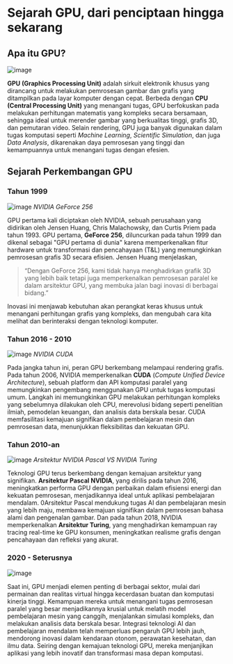 # Sejarah GPU, dari penciptaan hingga sekarang


## Apa itu GPU?


![image](https://github.com/user-attachments/assets/0efcf330-665b-48c0-ad35-847c7dc1781d)


**GPU (Graphics Processing Unit)** adalah sirkuit elektronik khusus yang dirancang untuk melakukan pemrosesan gambar dan grafis yang ditampilkan pada layar komputer dengan cepat. Berbeda dengan **CPU (Central Processing Unit)** yang menangani tugas, GPU berfokuskan pada melakukan perhitungan matematis yang kompleks secara bersamaan, sehingga ideal untuk merender gambar yang berkualitas tinggi, grafis 3D, dan pemutaran video. Selain rendering, GPU juga banyak digunakan dalam tugas komputasi seperti _Machine Learning_, _Scientific Simulation_, dan juga _Data Analysis_, dikarenakan daya pemrosesan yang tinggi dan kemampuannya untuk menangani tugas dengan efesien.

## Sejarah Perkembangan GPU


### Tahun 1999


![image](https://github.com/user-attachments/assets/156e9fb6-d3de-48be-9d13-88bc59616d12)
_NVIDIA GeForce 256_


GPU pertama kali diciptakan oleh NVIDIA, sebuah perusahaan yang didirikan oleh Jensen Huang, Chris Malachowsky, dan Curtis Priem pada tahun 1993. GPU pertama, **GeForce 256**, diluncurkan pada tahun 1999 dan dikenal sebagai "GPU pertama di dunia" karena memperkenalkan fitur hardware untuk transformasi dan pencahayaan (T&L) yang memungkinkan pemrosesan grafis 3D secara efisien. Jensen Huang menjelaskan,
>“Dengan GeForce 256, kami tidak hanya menghadirkan grafik 3D yang lebih baik tetapi juga memperkenalkan pemrosesan paralel ke dalam arsitektur GPU, yang membuka jalan bagi inovasi di berbagai bidang.”

Inovasi ini menjawab kebutuhan akan perangkat keras khusus untuk menangani perhitungan grafis yang kompleks, dan mengubah cara kita melihat dan berinteraksi dengan teknologi komputer.


### Tahun 2016 - 2010

![image](https://github.com/user-attachments/assets/eb0a2bc4-4620-4dc5-a81b-32b5bce157df)
_NVIDIA CUDA_


Pada jangka tahun ini, peran GPU berkembang melampaui rendering grafis. Pada tahun 2006, NVIDIA memperkenalkan **CUDA** (_Compute Unified Device Architecture_), sebuah platform dan API komputasi paralel yang memungkinkan pengembang menggunakan GPU untuk tugas komputasi umum. Langkah ini memungkinkan GPU melakukan perhitungan kompleks yang sebelumnya dilakukan oleh CPU, merevolusi bidang seperti penelitian ilmiah, pemodelan keuangan, dan analisis data berskala besar. CUDA memfasilitasi kemajuan signifikan dalam pembelajaran mesin dan pemrosesan data, menunjukkan fleksibilitas dan kekuatan GPU.


### Tahun 2010-an

![image](https://github.com/user-attachments/assets/7a8c4485-1008-4829-92b4-60ada6384804)
_Arsitektur NVIDIA Pascal VS NVIDIA Turing_


Teknologi GPU terus berkembang dengan kemajuan arsitektur yang signifikan. **Arsitektur Pascal NVIDIA**, yang dirilis pada tahun 2016, meningkatkan performa GPU dengan perbaikan dalam efisiensi energi dan kekuatan pemrosesan, menjadikannya ideal untuk aplikasi pembelajaran mendalam. 0Arsitektur Pascal mendukung tugas AI dan pembelajaran mesin yang lebih maju, membawa kemajuan signifikan dalam pemrosesan bahasa alami dan pengenalan gambar. Dan pada tahun 2018, NVIDIA memperkenalkan **Arsitektur Turing**, yang menghadirkan kemampuan ray tracing real-time ke GPU konsumen, meningkatkan realisme grafis dengan pencahayaan dan refleksi yang akurat.


### 2020 - Seterusnya

![image](https://github.com/user-attachments/assets/17a655ab-8401-40a6-a073-a1213c5ba0a2)


Saat ini, GPU menjadi elemen penting di berbagai sektor, mulai dari permainan dan realitas virtual hingga kecerdasan buatan dan komputasi kinerja tinggi. Kemampuan mereka untuk menangani tugas pemrosesan paralel yang besar menjadikannya krusial untuk melatih model pembelajaran mesin yang canggih, menjalankan simulasi kompleks, dan melakukan analisis data berskala besar. Integrasi teknologi AI dan pembelajaran mendalam telah memperluas pengaruh GPU lebih jauh, mendorong inovasi dalam kendaraan otonom, perawatan kesehatan, dan ilmu data. Seiring dengan kemajuan teknologi GPU, mereka menjanjikan aplikasi yang lebih inovatif dan transformasi masa depan komputasi.
